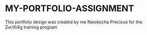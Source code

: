 # MY-PORTFOLIO-ASSIGNMENT
This portfolio design was created by me Nwokocha Precious for the ZuriXi4g training program
